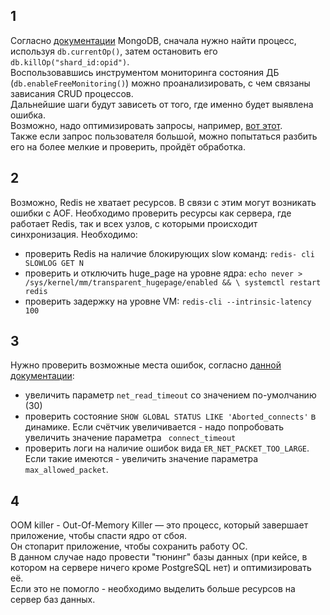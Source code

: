 ## 1

Согласно [документации](https://docs.mongodb.com/manual/tutorial/terminate-running-operations/) MongoDB, сначала нужно найти процесс, используя ``db.currentOp()``, затем остановить его ```db.killOp("shard_id:opid")```. \
Воспользовавшись инструментом мониторинга состояния ДБ (```db.enableFreeMonitoring()```) можно проанализировать, с чем связаны зависания CRUD процессов. \
Дальнейшие шаги будут зависеть от того, где именно будет выявлена ошибка. \
Возможно, надо оптимизировать запросы, например, [вот этот](https://docs.mongodb.com/manual/core/query-optimization/). \
Также если запрос пользователя большой, можно попытаться разбить его на более мелкие и проверить, пройдёт обработка.

## 2 

Возможно, Redis не хватает ресурсов. В связи с этим могут возникать ошибки с AOF.
Необходимо проверить ресурсы как сервера, где работает Redis, так и всех узлов, с которыми происходит синхронизация. Необходимо:
* проверить Redis на наличие блокирующих slow команд: ``redis- cli SLOWLOG GET N`` 
* проверить и отключить huge_page на уровне ядра: ```echo never > /sys/kernel/mm/transparent_hugepage/enabled && \ systemctl restart redis```
* проверить задержку на уровне VM: ``` redis-cli --intrinsic-latency 100 ```

## 3

Нужно проверить возможные места ошибок, согласно [данной документации](https://dev.mysql.com/doc/refman/8.0/en/error-lost-connection.html): 
* увеличить параметр ``` net_read_timeout ``` со значением по-умолчанию (30) 
* проверить состояние ```SHOW GLOBAL STATUS LIKE 'Aborted_connects'``` в динамике. Если счётчик увеличивается - надо попробовать увеличить значение параметра ```  connect_timeout ```
* проверить логи на наличие ошибок вида ``` ER_NET_PACKET_TOO_LARGE ```. Если такие имеются - увеличить значение параметра ``` max_allowed_packet ```.


## 4

OOM killer - Out-Of-Memory Killer — это процесс, который завершает приложение, чтобы спасти ядро от сбоя. \
Он стопарит приложение, чтобы сохранить работу ОС. \
В данном случае надо провести "тюнинг" базы данных (при кейсе, в котором на сервере ничего кроме PostgreSQL нет) и оптимизировать её. \
Если это не помогло - необходимо выделить больше ресурсов на сервер баз данных.